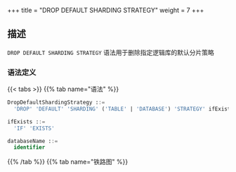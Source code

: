 +++
title = "DROP DEFAULT SHARDING STRATEGY"
weight = 7
+++

## 描述

`DROP DEFAULT SHARDING STRATEGY` 语法用于删除指定逻辑库的默认分片策略

### 语法定义

{{< tabs >}}
{{% tab name="语法" %}}
```sql
DropDefaultShardingStrategy ::=
  'DROP' 'DEFAULT' 'SHARDING' ('TABLE' | 'DATABASE') 'STRATEGY' ifExists? ('FROM' databaseName)?

ifExists ::=
  'IF' 'EXISTS'

databaseName ::=
  identifier
```
{{% /tab %}}
{{% tab name="铁路图" %}}
<iframe frameborder="0" name="diagram" id="diagram" width="100%" height="100%"></iframe>
{{% /tab %}}
{{< /tabs >}}

### 补充说明

- 未指定 `databaseName` 时，默认是当前使用的 `DATABASE`。 如果也未使用 `DATABASE` 则会提示 `No database selected`；
- `ifExists` 子句用于避免 `Default sharding strategy not exists` 错误。

### 示例

- 为指定逻辑库删除默认表分片策略
 
```sql
DROP DEFAULT SHARDING TABLE STRATEGY FROM sharding_db;
```

- 为当前逻辑库删除默认库分片策略

```sql
DROP DEFAULT SHARDING DATABASE STRATEGY;
```

- 使用 `ifExists` 子句删除默认表分片策略

```sql
DROP DEFAULT SHARDING TABLE STRATEGY IF EXISTS;
```

- 使用 `ifExists` 子句删除默认库分片策略

```sql
DROP DEFAULT SHARDING DATABASE STRATEGY IF EXISTS;
```

### 保留字

`DROP`、`DEFAULT`、`SHARDING`、`TABLE`、`DATABASE`、`STRATEGY`、`FROM`
### 相关链接

- [保留字](/cn/user-manual/shardingsphere-proxy/distsql/syntax/reserved-word/)